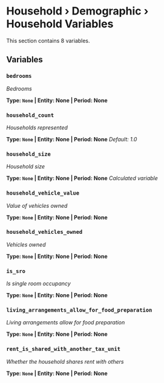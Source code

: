 # Household › Demographic › Household Variables

This section contains 8 variables.

## Variables

### `bedrooms`
*Bedrooms*

**Type: `None` | Entity: None | Period: None**

### `household_count`
*Households represented*

**Type: `None` | Entity: None | Period: None**
*Default: 1.0*

### `household_size`
*Household size*

**Type: `None` | Entity: None | Period: None**
*Calculated variable*

### `household_vehicle_value`
*Value of vehicles owned*

**Type: `None` | Entity: None | Period: None**

### `household_vehicles_owned`
*Vehicles owned*

**Type: `None` | Entity: None | Period: None**

### `is_sro`
*Is single room occupancy*

**Type: `None` | Entity: None | Period: None**

### `living_arrangements_allow_for_food_preparation`
*Living arrangements allow for food preparation*

**Type: `None` | Entity: None | Period: None**

### `rent_is_shared_with_another_tax_unit`
*Whether the household shares rent with others*

**Type: `None` | Entity: None | Period: None**

